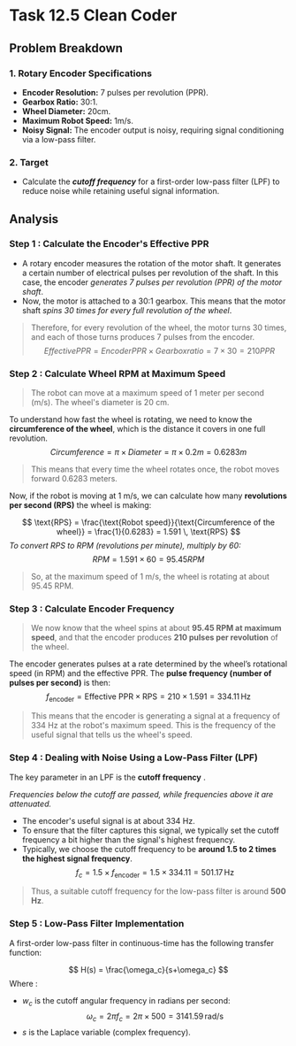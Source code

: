# Task 12.5 Clean Coder

## **Problem Breakdown**

### **1. Rotary Encoder Specifications**
* **Encoder Resolution:** 7 pulses per revolution (PPR).
* **Gearbox Ratio:** 30:1.
* **Wheel Diameter:** 20cm.
* **Maximum Robot Speed:** 1m/s.
* **Noisy Signal:** The encoder output is noisy, requiring signal conditioning via a low-pass filter.

### **2. Target**

* Calculate the ***cutoff frequency*** for a first-order low-pass filter (LPF) to reduce noise while retaining useful signal information.


## **Analysis**
### **Step 1 :   Calculate the Encoder's Effective PPR**

- A rotary encoder measures the rotation of the motor shaft. It generates a certain number of electrical pulses per revolution of the shaft. In this case, the encoder *generates 7 pulses per revolution (PPR) of the motor shaft*.
- Now, the motor is attached to a 30:1 gearbox. This means that the motor shaft *spins 30 times for every full revolution of the wheel*. 
> Therefore, for every revolution of the wheel, the motor turns 30 times, and each of those turns produces 7 pulses from the encoder.
$$Effective PPR = Encoder PPR × Gearbox ratio = 7×30=210 PPR $$

### **Step 2 : Calculate Wheel RPM at Maximum Speed**

> The robot can move at a maximum speed of 1 meter per second (m/s). The wheel's diameter is 20 cm. 

To understand how fast the wheel is rotating, we need to know the **circumference of the wheel**, which is the distance it covers in one full revolution.
$$ 
Circumference=π×Diameter=π×0.2m=0.6283m
$$
> This means that every time the wheel rotates once, the robot moves forward 0.6283 meters.

Now, if the robot is moving at 1 m/s, we can calculate how many **revolutions per second (RPS)** the wheel is making:

$$
\text{RPS} = \frac{\text{Robot speed}}{\text{Circumference of the wheel}} = \frac{1}{0.6283} = 1.591 \, \text{RPS}
$$
*To convert RPS to RPM (revolutions per minute), multiply by 60:*
$$ 
RPM=1.591×60=95.45RPM
$$
> So, at the maximum speed of 1 m/s, the wheel is rotating at about 95.45 RPM.

### **Step 3 : Calculate Encoder Frequency**
> We now know that the wheel spins at about **95.45 RPM at maximum speed**, and that the encoder produces **210 pulses per revolution** of the wheel.

The encoder generates pulses at a rate determined by the wheel’s rotational speed (in RPM) and the effective PPR.
The **pulse frequency (number of pulses per second)** is then:
$$
f_{\text{encoder}} = \text{Effective PPR} \times \text{RPS} = 210 \times 1.591 = 334.11 \, \text{Hz}
$$
> This means that the encoder is generating a signal at a frequency of 334 Hz at the robot's maximum speed. This is the frequency of the useful signal that tells us the wheel's speed.

### **Step 4 : Dealing with Noise Using a Low-Pass Filter (LPF)**
The key parameter in an LPF is the **cutoff frequency** .

*Frequencies below the cutoff are passed, while frequencies above it are attenuated.*
* The encoder's useful signal is at about 334 Hz.
* To ensure that the filter captures this signal, we typically set the cutoff frequency a bit higher than the signal's highest frequency.
* Typically, we choose the cutoff frequency to be **around 1.5 to 2 times the highest signal frequency**.
$$
f_c = 1.5 \times f_{\text{encoder}} = 1.5 \times 334.11 = 501.17 \, \text{Hz}
$$
> Thus, a suitable cutoff frequency for the low-pass filter is around **500 Hz**.

### **Step 5 : Low-Pass Filter Implementation**
A first-order low-pass filter in continuous-time has the following transfer function:

$$
H(s) = \frac{\omega_c}{s+\omega_c}
$$
Where :
* $w_c$ is the cutoff angular frequency in radians per second:
$$
\omega_c = 2 \pi f_c = 2 \pi \times 500 = 3141.59 \, \text{rad/s}
$$
* $s$ is the Laplace variable (complex frequency).
